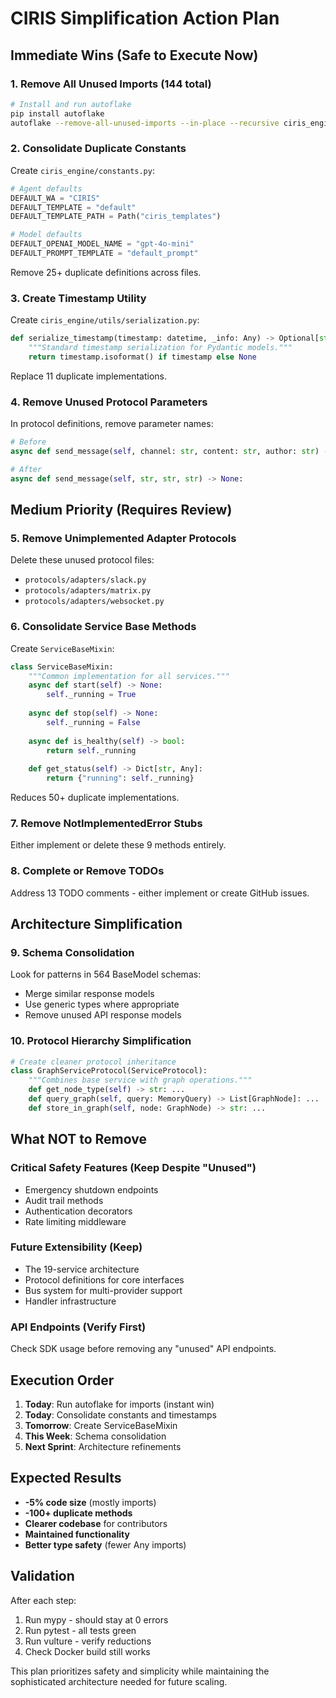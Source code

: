 # CIRIS Simplification Action Plan

## Immediate Wins (Safe to Execute Now)

### 1. Remove All Unused Imports (144 total)
```bash
# Install and run autoflake
pip install autoflake
autoflake --remove-all-unused-imports --in-place --recursive ciris_engine/
```

### 2. Consolidate Duplicate Constants
Create `ciris_engine/constants.py`:
```python
# Agent defaults
DEFAULT_WA = "CIRIS"
DEFAULT_TEMPLATE = "default"
DEFAULT_TEMPLATE_PATH = Path("ciris_templates")

# Model defaults  
DEFAULT_OPENAI_MODEL_NAME = "gpt-4o-mini"
DEFAULT_PROMPT_TEMPLATE = "default_prompt"
```
Remove 25+ duplicate definitions across files.

### 3. Create Timestamp Utility
Create `ciris_engine/utils/serialization.py`:
```python
def serialize_timestamp(timestamp: datetime, _info: Any) -> Optional[str]:
    """Standard timestamp serialization for Pydantic models."""
    return timestamp.isoformat() if timestamp else None
```
Replace 11 duplicate implementations.

### 4. Remove Unused Protocol Parameters
In protocol definitions, remove parameter names:
```python
# Before
async def send_message(self, channel: str, content: str, author: str) -> None:

# After  
async def send_message(self, str, str, str) -> None:
```

## Medium Priority (Requires Review)

### 5. Remove Unimplemented Adapter Protocols
Delete these unused protocol files:
- `protocols/adapters/slack.py`
- `protocols/adapters/matrix.py` 
- `protocols/adapters/websocket.py`

### 6. Consolidate Service Base Methods
Create `ServiceBaseMixin`:
```python
class ServiceBaseMixin:
    """Common implementation for all services."""
    async def start(self) -> None:
        self._running = True
        
    async def stop(self) -> None:
        self._running = False
        
    async def is_healthy(self) -> bool:
        return self._running
        
    def get_status(self) -> Dict[str, Any]:
        return {"running": self._running}
```
Reduces 50+ duplicate implementations.

### 7. Remove NotImplementedError Stubs
Either implement or delete these 9 methods entirely.

### 8. Complete or Remove TODOs
Address 13 TODO comments - either implement or create GitHub issues.

## Architecture Simplification

### 9. Schema Consolidation
Look for patterns in 564 BaseModel schemas:
- Merge similar response models
- Use generic types where appropriate
- Remove unused API response models

### 10. Protocol Hierarchy Simplification
```python
# Create cleaner protocol inheritance
class GraphServiceProtocol(ServiceProtocol):
    """Combines base service with graph operations."""
    def get_node_type(self) -> str: ...
    def query_graph(self, query: MemoryQuery) -> List[GraphNode]: ...
    def store_in_graph(self, node: GraphNode) -> str: ...
```

## What NOT to Remove

### Critical Safety Features (Keep Despite "Unused")
- Emergency shutdown endpoints
- Audit trail methods
- Authentication decorators
- Rate limiting middleware

### Future Extensibility (Keep)
- The 19-service architecture
- Protocol definitions for core interfaces
- Bus system for multi-provider support
- Handler infrastructure

### API Endpoints (Verify First)
Check SDK usage before removing any "unused" API endpoints.

## Execution Order

1. **Today**: Run autoflake for imports (instant win)
2. **Today**: Consolidate constants and timestamps
3. **Tomorrow**: Create ServiceBaseMixin 
4. **This Week**: Schema consolidation
5. **Next Sprint**: Architecture refinements

## Expected Results

- **-5% code size** (mostly imports)
- **-100+ duplicate methods**
- **Clearer codebase** for contributors
- **Maintained functionality** 
- **Better type safety** (fewer Any imports)

## Validation

After each step:
1. Run mypy - should stay at 0 errors
2. Run pytest - all tests green
3. Run vulture - verify reductions
4. Check Docker build still works

This plan prioritizes safety and simplicity while maintaining the sophisticated architecture needed for future scaling.